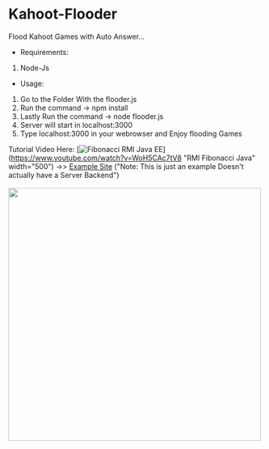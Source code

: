 # Kahoot-Flooder
Flood Kahoot Games with Auto Answer...

- Requirements:
 1. Node-Js

- Usage:
 1. Go to the Folder With the flooder.js
 2. Run the command -> npm install
 3. Lastly Run the command -> node flooder.js
 4. Server will start in localhost:3000
 5. Type localhost:3000 in your webrowser and Enjoy flooding Games
 
Tutorial Video Here:
[![Fibonacci RMI Java EE](https://github.com/Vexed-Nz/Kahoot-Flooder/blob/main/Imageweb.png)](https://www.youtube.com/watch?v=WoH5CAc7tV8 "RMI Fibonacci Java" width="500")
->> <a href="https://mysterious-gorge-02408.herokuapp.com/index.html">Example Site</a> ("Note: This is just an example Doesn't actually have a Server Backend")
<br><br>
<img src="https://github.com/Vexed-Nz/Kahoot-Flooder/blob/main/Imageweb.png" width="500">
